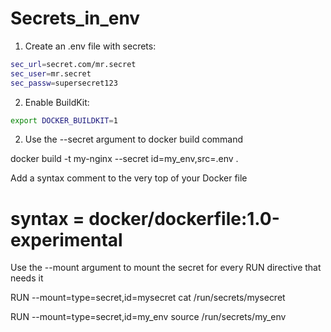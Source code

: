 # Secrets_in_env


1. Create an .env file with secrets:

```bash
sec_url=secret.com/mr.secret
sec_user=mr.secret
sec_passw=supersecret123
```


2. Enable BuildKit:

```bash
export DOCKER_BUILDKIT=1
```

2. Use the --secret argument to docker build command

docker build -t my-nginx --secret id=my_env,src=.env .



Add a syntax comment to the very top of your Docker file

# syntax = docker/dockerfile:1.0-experimental

Use the --mount argument to mount the secret for every RUN directive that needs it

RUN --mount=type=secret,id=mysecret cat /run/secrets/mysecret

RUN --mount=type=secret,id=my_env source /run/secrets/my_env

